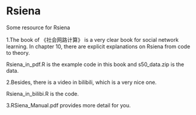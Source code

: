 # Rsiena
Some resource for Rsiena

 1.The book of 《社会网路计算》 is a very clear book for social network learning. In chapter 10, there are explicit explanations on Rsiena from code to theory.  
 
 Rsiena_in_pdf.R is the example code in this book and s50_data.zip is the data.
 
 2.Besides, there is a video in bilibili, which is a very nice one. 
 
 Rsiena_in_bilibi.R is the code.
 
 3.RSiena_Manual.pdf provides more detail for you.
